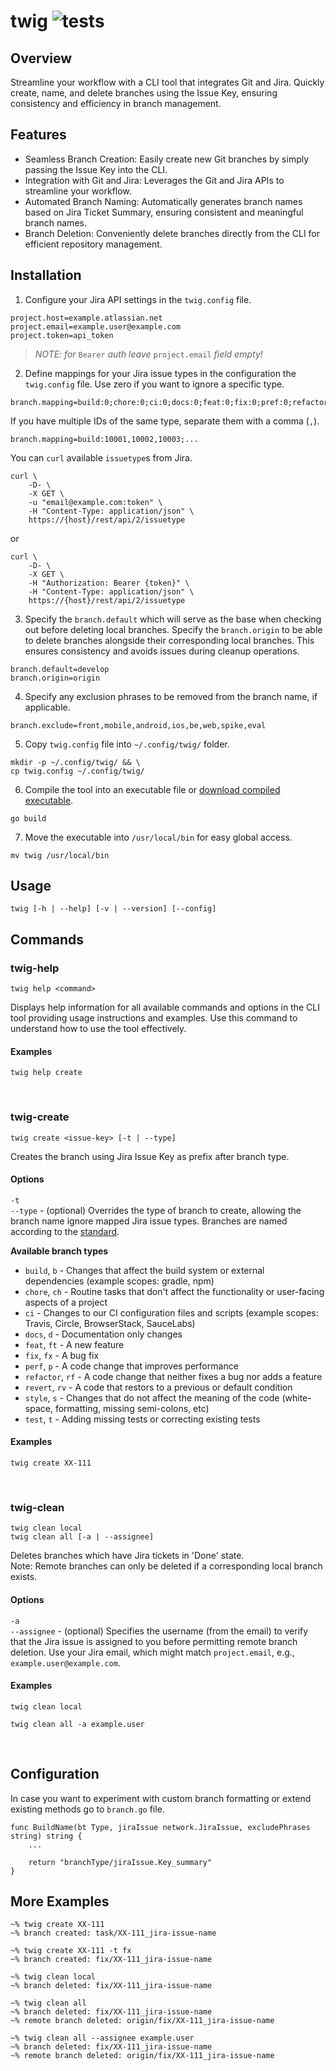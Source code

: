# twig ![tests](https://github.com/yaroslav-android/twig/actions/workflows/go.yml/badge.svg)

## Overview

Streamline your workflow with a CLI tool that integrates Git and Jira. Quickly create, name, and delete branches using the Issue Key, ensuring consistency and efficiency in branch management.

## Features

- Seamless Branch Creation: Easily create new Git branches by simply passing the Issue Key into the CLI.
- Integration with Git and Jira: Leverages the Git and Jira APIs to streamline your workflow.
- Automated Branch Naming: Automatically generates branch names based on Jira Ticket Summary, ensuring consistent and
  meaningful branch names.
- Branch Deletion: Conveniently delete branches directly from the CLI for efficient repository management.

## Installation

1. Configure your Jira API settings in the `twig.config` file.

```
project.host=example.atlassian.net
project.email=example.user@example.com
project.token=api_token
```

> *NOTE: for* `Bearer` *auth leave* `project.email` *field empty!*

2. Define mappings for your Jira issue types in the configuration the `twig.config` file. Use zero if you want to ignore a specific type.

```
branch.mapping=build:0;chore:0;ci:0;docs:0;feat:0;fix:0;pref:0;refactor:0;revert:0;style:0;test:0
```

If you have multiple IDs of the same type, separate them with a comma (`,`).

```
branch.mapping=build:10001,10002,10003;...
```

You can `curl` available `issuetype`s from Jira.

```
curl \
    -D- \
    -X GET \
    -u "email@example.com:token" \
    -H "Content-Type: application/json" \
    https://{host}/rest/api/2/issuetype
```

or

```
curl \
    -D- \
    -X GET \
    -H "Authorization: Bearer {token}" \
    -H "Content-Type: application/json" \
    https://{host}/rest/api/2/issuetype
```

3. Specify the `branch.default` which will serve as the base when checking out before deleting local branches. Specify the `branch.origin` to be able to delete branches alongside their corresponding local branches. This ensures consistency and avoids issues during cleanup operations.

```
branch.default=develop
branch.origin=origin
```

4. Specify any exclusion phrases to be removed from the branch name, if applicable.

```
branch.exclude=front,mobile,android,ios,be,web,spike,eval
```

5. Copy `twig.config` file into `~/.config/twig/` folder.

```
mkdir -p ~/.config/twig/ && \
cp twig.config ~/.config/twig/
```

6. Compile the tool into an executable file or [download compiled executable](https://github.com/yaroslav-android/twig/releases).

```
go build
```

7. Move the executable into `/usr/local/bin` for easy global access.

```
mv twig /usr/local/bin
```

## Usage

```
twig [-h | --help] [-v | --version] [--config]
```

## Commands

### twig-help

```
twig help <command>
```

Displays help information for all available commands and options in the CLI tool providing usage instructions and examples. Use this command to understand how to use the tool effectively.

#### Examples

```terminal
twig help create
```

<br/>

### twig-create

```
twig create <issue-key> [-t | --type]
```

Creates the branch using Jira Issue Key as prefix after branch type.

#### Options

`-t` <br/>
`--type` - (optional) Overrides the type of branch to create, allowing the branch name ignore mapped Jira issue types. Branches are named according to the [standard](https://www.conventionalcommits.org/en/v1.0.0/).

**Available branch types**

- `build`, `b` - Changes that affect the build system or external dependencies (example scopes: gradle, npm)
- `chore`, `ch` - Routine tasks that don't affect the functionality or user-facing aspects of a project
- `ci` - Changes to our CI configuration files and scripts (example scopes: Travis, Circle, BrowserStack, SauceLabs)
- `docs`, `d` - Documentation only changes
- `feat`, `ft` - A new feature
- `fix`, `fx` - A bug fix
- `perf`, `p` - A code change that improves performance
- `refactor`, `rf` - A code change that neither fixes a bug nor adds a feature
- `revert`, `rv` - A code that restors to a previous or default condition
- `style`, `s` - Changes that do not affect the meaning of the code (white-space, formatting, missing semi-colons, etc)
- `test`, `t` - Adding missing tests or correcting existing tests

#### Examples

```terminal
twig create XX-111
```

<br/>

### twig-clean

```
twig clean local
twig clean all [-a | --assignee]
```

Deletes branches which have Jira tickets in 'Done' state.<br/>
Note: Remote branches can only be deleted if a corresponding local branch exists.

#### Options

`-a` <br/>
`--assignee` - (optional) Specifies the username (from the email) to verify that the Jira issue is assigned to you before permitting remote branch deletion. Use your Jira email, which might match `project.email`, e.g., `example.user@example.com`.

#### Examples

```
twig clean local
```
```
twig clean all -a example.user
```

<br/>

## Configuration

In case you want to experiment with custom branch formatting or extend existing methods go to `branch.go` file.

```
func BuildName(bt Type, jiraIssue network.JiraIssue, excludePhrases string) string {
    ...

    return "branchType/jiraIssue.Key_summary"
}
```

## More Examples

```
~% twig create XX-111
~% branch created: task/XX-111_jira-issue-name
```

```
~% twig create XX-111 -t fx
~% branch created: fix/XX-111_jira-issue-name
```

```
~% twig clean local
~% branch deleted: fix/XX-111_jira-issue-name
```

```
~% twig clean all
~% branch deleted: fix/XX-111_jira-issue-name
~% remote branch deleted: origin/fix/XX-111_jira-issue-name
```

```
~% twig clean all --assignee example.user
~% branch deleted: fix/XX-111_jira-issue-name
~% remote branch deleted: origin/fix/XX-111_jira-issue-name
```
